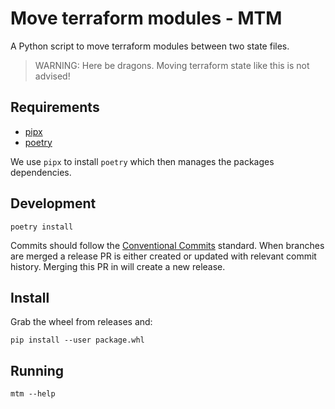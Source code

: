 # Move terraform modules - MTM

A Python script to move terraform modules between two state files.

> WARNING: Here be dragons. Moving terraform state like this is not advised!

## Requirements

* [pipx](https://github.com/pypa/pipx)
* [poetry](https://python-poetry.org/docs/#installation)

We use `pipx` to install `poetry` which then manages the packages dependencies.

## Development

```
poetry install
```

Commits should follow the [Conventional Commits](https://www.conventionalcommits.org/en/v1.0.0/) standard. When branches are merged a release PR is either created or updated with relevant commit history. Merging this PR in will create a new release.

## Install

Grab the wheel from releases and:

`pip install --user package.whl`

## Running

```
mtm --help
```
